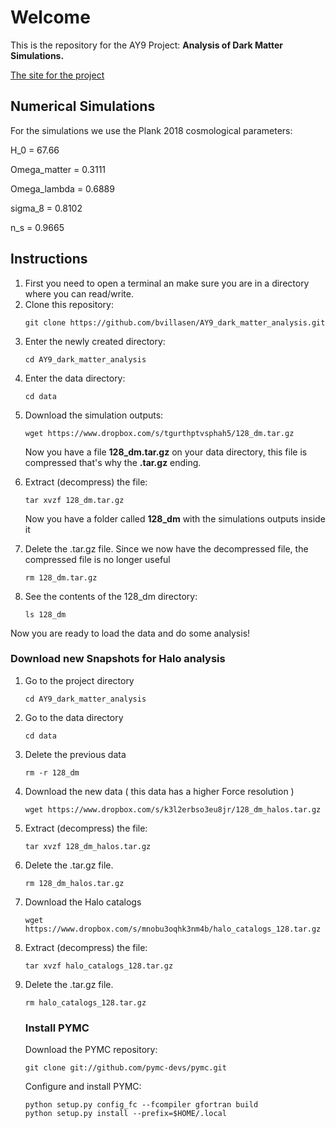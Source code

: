 # Welcome

This is the repository for the AY9 Project: **Analysis of Dark Matter Simulations.**

<a href="https://bvillasen.github.io/blog/ay9project/" >The site for the project </a>

## Numerical Simulations  

For the simulations we use the Plank 2018 cosmological parameters:

H_0 = 67.66

Omega_matter = 0.3111

Omega_lambda = 0.6889

sigma_8 = 0.8102

n_s = 0.9665


## Instructions

<ol>

<li> First you need to open a terminal an make sure you are in a directory where you can read/write. </li>

<li> Clone this repository:</li>

```
git clone https://github.com/bvillasen/AY9_dark_matter_analysis.git
```
<li> Enter the newly created directory: </li>

```
cd AY9_dark_matter_analysis
```

<li> Enter the data directory:</li>



```
cd data
```

<li> Download the simulation outputs: </li>

```
wget https://www.dropbox.com/s/tgurthptvsphah5/128_dm.tar.gz
```

Now you have a file **128_dm.tar.gz** on your data directory, this file is compressed that's why the **.tar.gz** ending.

<li> Extract (decompress) the file: </li>

```
tar xvzf 128_dm.tar.gz
```

Now you have a folder called **128_dm** with the simulations outputs inside it

<li> Delete the .tar.gz file. Since we now have the decompressed file, the compressed file is no longer useful </li>

```
rm 128_dm.tar.gz
```

<li> See the contents of the 128_dm directory: </li>

```
ls 128_dm
```

</ol>

Now you are ready to load the data and do some analysis!

### Download new Snapshots for Halo analysis

<ol>

<li>Go to the project directory </li>

```
cd AY9_dark_matter_analysis
```

<li>Go to the data directory </li>

```
cd data
```

<li>Delete the previous data </li>

```
rm -r 128_dm
```

<li>Download the new data ( this data has a higher Force resolution ) </li>

```
wget https://www.dropbox.com/s/k3l2erbso3eu8jr/128_dm_halos.tar.gz
```

<li>Extract (decompress) the file: </li>

```
tar xvzf 128_dm_halos.tar.gz
```

<li>Delete the .tar.gz file. </li>

```
rm 128_dm_halos.tar.gz
```

<li>Download the Halo catalogs </li>

```
wget https://www.dropbox.com/s/mnobu3oqhk3nm4b/halo_catalogs_128.tar.gz
```

<li>Extract (decompress) the file: </li>

```
tar xvzf halo_catalogs_128.tar.gz
```

<li>Delete the .tar.gz file. </li>

```
rm halo_catalogs_128.tar.gz
```
### Install PYMC

Download the PYMC repository: 

```
git clone git://github.com/pymc-devs/pymc.git
```

Configure and install PYMC:

```
python setup.py config_fc --fcompiler gfortran build
python setup.py install --prefix=$HOME/.local

```


</ol>
